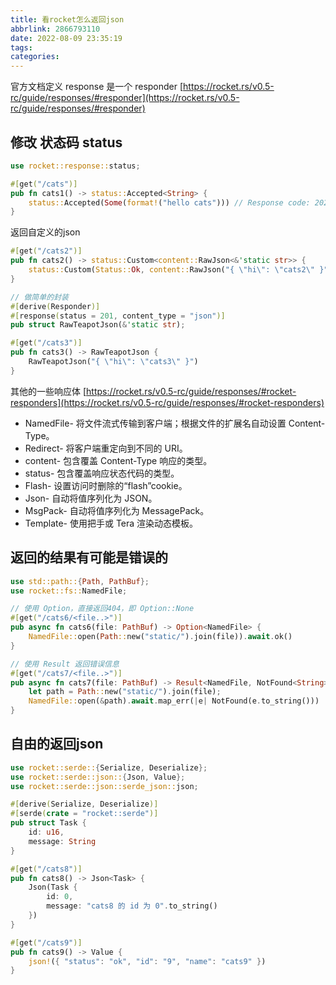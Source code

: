 ```yaml
---
title: 看rocket怎么返回json
abbrlink: 2866793110
date: 2022-08-09 23:35:19
tags:
categories:
---
```


官方文档定义 response 是一个 responder
[https://rocket.rs/v0.5-rc/guide/responses/#responder](https://rocket.rs/v0.5-rc/guide/responses/#responder)

<!-- more -->

## 修改 状态码 status

```rust
use rocket::response::status;

#[get("/cats")]
pub fn cats1() -> status::Accepted<String> {
    status::Accepted(Some(format!("hello cats"))) // Response code: 202 (Accepted);
}
```

返回自定义的json

```rust
#[get("/cats2")]
pub fn cats2() -> status::Custom<content::RawJson<&'static str>> {
    status::Custom(Status::Ok, content::RawJson("{ \"hi\": \"cats2\" }"))
}

// 做简单的封装
#[derive(Responder)]
#[response(status = 201, content_type = "json")]
pub struct RawTeapotJson(&'static str);

#[get("/cats3")]
pub fn cats3() -> RawTeapotJson {
    RawTeapotJson("{ \"hi\": \"cats3\" }")
}
```

其他的一些响应体
[https://rocket.rs/v0.5-rc/guide/responses/#rocket-responders](https://rocket.rs/v0.5-rc/guide/responses/#rocket-responders)

* NamedFile- 将文件流式传输到客户端；根据文件的扩展名自动设置 Content-Type。
* Redirect- 将客户端重定向到不同的 URI。
* content- 包含覆盖 Content-Type 响应的类型。
* status- 包含覆盖响应状态代码的类型。
* Flash- 设置访问时删除的“flash”cookie。
* Json- 自动将值序列化为 JSON。
* MsgPack- 自动将值序列化为 MessagePack。
* Template- 使用把手或 Tera 渲染动态模板。


## 返回的结果有可能是错误的
```rust
use std::path::{Path, PathBuf};
use rocket::fs::NamedFile;

// 使用 Option，直接返回404，即 Option::None
#[get("/cats6/<file..>")]
pub async fn cats6(file: PathBuf) -> Option<NamedFile> {
    NamedFile::open(Path::new("static/").join(file)).await.ok()
}

// 使用 Result 返回错误信息
#[get("/cats7/<file..>")]
pub async fn cats7(file: PathBuf) -> Result<NamedFile, NotFound<String>> {
    let path = Path::new("static/").join(file);
    NamedFile::open(&path).await.map_err(|e| NotFound(e.to_string()))
}

```

## 自由的返回json
```rust
use rocket::serde::{Serialize, Deserialize};
use rocket::serde::json::{Json, Value};
use rocket::serde::json::serde_json::json;

#[derive(Serialize, Deserialize)]
#[serde(crate = "rocket::serde")]
pub struct Task {
    id: u16,
    message: String
}

#[get("/cats8")]
pub fn cats8() -> Json<Task> {
    Json(Task {
        id: 0,
        message: "cats8 的 id 为 0".to_string()
    })
}

#[get("/cats9")]
pub fn cats9() -> Value {
    json!({ "status": "ok", "id": "9", "name": "cats9" })
}

```
